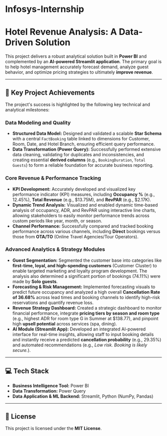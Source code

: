 # Infosys-Internship

# Hotel Revenue Analysis: A Data-Driven Solution

This project delivers a robust analytical solution built in **Power BI** and complemented by an **AI-powered Streamlit application**. The primary goal is to help hotel management accurately forecast demand, analyze guest behavior, and optimize pricing strategies to ultimately **improve revenue**.

---
## 🌟 Key Project Achievements

The project's success is highlighted by the following key technical and analytical milestones:

### Data Modeling and Quality
* **Structured Data Model:** Designed and validated a scalable **Star Schema** with a central `FactBooking` table linked to dimensions for Customer, Room, Date, and Hotel Branch, ensuring efficient query performance.
* **Data Transformation (Power Query):** Successfully performed extensive data cleaning, validating for duplicates and inconsistencies, and creating essential **derived columns** (e.g., `BookingDuration`, `Total Guests`) to form a reliable foundation for accurate business reporting.

### Core Revenue & Performance Tracking
* **KPI Development:** Accurately developed and visualized key performance indicator (KPI) measures, including **Occupancy %** (e.g., 12.45%), **Total Revenue** (e.g., $13.75M), and **RevPAR** (e.g., $2.17K).
* **Dynamic Trend Analysis:** Visualized and enabled dynamic time-based analysis of occupancy, ADR, and RevPAR using interactive line charts, allowing stakeholders to easily monitor performance trends across custom periods like year, month, or season.
* **Channel Performance:** Successfully compared and tracked booking performance across various channels, including **Direct** bookings versus those from **OTA/TO** (Online Travel Agencies/Tour Operators).

### Advanced Analytics & Strategy Modules
* **Guest Segmentation:** Segmented the customer base into categories like **first-time, loyal, and high-spending customers** (Customer Cluster) to enable targeted marketing and loyalty program development. The analysis also determined a significant portion of bookings (74.11%) were made by **Solo guests**.
* **Forecasting & Risk Management:** Implemented forecasting visuals to predict future occupancy and analyzed a high overall **Cancellation Rate of 36.68%** across lead times and booking channels to identify high-risk reservations and quantify revenue loss.
* **Revenue Strategy Dashboard:** Created a strategic dashboard to monitor financial performance, integrate **pricing tiers by season and room type** (e.g., highest ADR for room type G in Summer at $138.77), and pinpoint high **upsell potential** across services (spa, dining).
* **AI Module (Streamlit App):** Developed an integrated AI-powered interface for real-time insights, allowing staff to input booking details and instantly receive a predicted **cancellation probability** (e.g., 29.35%) and automated recommendations (e.g., *Low risk. Booking is likely secure.*).

---
## 💻 Tech Stack
* **Business Intelligence Tool:** Power BI
* **Data Transformation:** Power Query
* **Data Application & ML Backend:** Streamlit, Python (NumPy, Pandas)

---
## 📜 License
This project is licensed under the **MIT License**.
